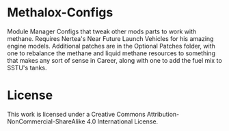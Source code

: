 # Methalox-Configs
Module Manager Configs that tweak other mods parts to work with methane.
Requires Nertea's Near Future Launch Vehicles for his amazing engine models.
Additional patches are in the Optional Patches folder, with one to rebalance the methane and liquid methane resources to something that makes any sort of sense in Career, along with one to add the fuel mix to SSTU's tanks.
# License
This work is licensed under a Creative Commons Attribution-NonCommercial-ShareAlike 4.0 International License.
